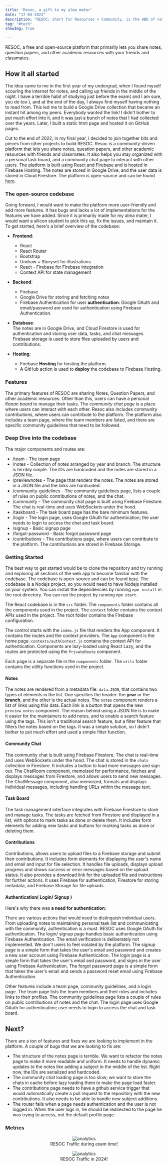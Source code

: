 ```yaml
---
title: 'Resoc, a gift to my alma mater'
date: "17-03-2023"
description: "RESOC; short for Resources + Community, is the ABD of notes - the coolest academic notes-sharing platform around, built by a bunch of tech-savvy students at Silicon Institute, and it's totally free!"
tag: "#tech"
showImg: true

---
```

<style>
 .resoc {
 justify-content: center;
 align-items: center;
 display: flex;
 flex-direction: column;
 }
 </style>

RESOC, a free and open-source platform that primarily lets you share notes, question papers, and other academic resources with your friends and classmates.

## How it all started

The idea came to me in the first year of my undergrad, when I found myself scouring the internet for notes, and calling up friends in the middle of the night. I have a terrible habit of studying just before the exam( and I am sure, you do too ), and at the end of the day, I always find myself having nothing to read from. This led me to build a Google Drive collection that became an instant hit among my peers. Everybody wanted the link! I didn't bother to put much effort into it, and it was just a bunch of notes that I had collected over the years. Later, I built a static html page and hosted it on GitHub pages.

Cut to the end of 2022, in my final year, I decided to join together bits and pieces from other projects to build RESOC. Resoc is a community-driven platform that lets you share notes, question papers, and other academic resources with friends and classmates. It also helps you stay organized with a personal task board, and a community chat page to interact with other users. The platform is built using React and Firebase and is hosted in Firebase Hosting. The notes are stored in Google Drive, and the user data is stored in Cloud Firestore. The platform is open-source and can be found [here](https://github.com/anubhavp-dev/resoc).

### The open-source codebase

Going forward, I would want to make the platform more user-friendly and add more features. It has bugs and lacks a lot of implementations for the features we have added. Since it is primarily made for my alma mater, I would want a silicon student to pick this up, fix the issues, and maintain it. To get started, here's a brief overview of the codebase:

- **Frontend**:
	- React
	- React Router
	- Bootstrap
	- Undraw + Storyset for illustrations
	- React - Firebase for Firebase integration
	- Context API for state management
- **Backend**:
	- Firebase
	- Google Drive for storing and fetching notes
	- Firebase Authentication for user **authentication**: Google OAuth and email/password are used for authentication using Firebase Authentication.

- **Database**:  
	The notes are in Google Drive, and Cloud Firestore is used for authentication and storing user data, tasks, and chat messages. Firebase storage is used to store files uploaded by users and contributions. 

- **Hosting**:
	- Firebase **Hosting** for hosting the platform. 
	- A GitHub action is used to **deploy** the codebase to Firebase Hosting.


### Features

The primary features of RESOC are sharing Notes, Question Papers, and other academic resources. Other than this, users can have a personal *Kanan board* to manage their tasks. The *community chat page* is a place where users can interact with each other. Resoc also includes community contributions, where users can contribute to the platform. The platform also includes a team page, where the team members are listed, and there are specific community guidelines that need to be followed.

### Deep Dive into the codebase

The major components and routes are:

- /team  - The team page
- /notes  - Collection of notes arranged by year and branch. The structure is terribly simple. The IDs are hardcoded and the notes are stored in a JSON file.
- /previewnotes - The page that renders the notes. The notes are stored in a JSON file and the links are hardcoded.
- /community-guidelines - The community guidelines page, lists a couple of rules on public contributions of notes, and the chat.
- /community - The community chat page is built using Firebase Firestore. The chat is real-time and uses WebSockets under the hood.
- /taskboard - The task board page has the bare minimum features. 
- /login - The login page, uses Google OAuth for authentication; the user needs to login to access the chat and task board.
- /signup - Basic signup page
- /forgot-password - Basic forgot password page
- /contributions - The contributions page, where users can contribute to the platform. The contributions are stored in Firebase Storage.

### Getting Started

The best way to get started would be to clone the repository and try running and exploring all sections of the web app to become familiar with the codebase. The codebase is open-source and can be found [here](https://github.com/anubhavp-dev/resoc). The codebase is a Nodejs project, so you would need to have Nodejs installed on your system. You can install the dependencies by running `npm install` in the root directory. You can run the project by running `npm start`.

The React codebase is in the `src` folder. The `components` folder contains all the components used in the project. The `context` folder contains the context APIs used in the project. The root folder contains the Firebase configuration.

The control starts with the `index.js` file that renders the App component. It contains the routes and the context providers. The `App` component is the home page. `contexts/authContext.js` contains the context API for authentication. Components are lazy-loaded using React Lazy, and the routes are protected using the `PrivateRoute` component.

Each page is a separate file in the `components` folder. The `utils` folder contains the utility functions used in the project.

#### Notes

The notes are rendered from a metadata file: `data.JSON`, that contains two types of elements in the list. One specifies the header: the **year** or the **branch**, and the other is the actual notes. The `notes` component renders a list of links using this data. Each link is a button that opens the new `preview_notes` component. The reason behind using a JSON file is to make it easier for the maintainers to add notes, and to enable a search feature using the tags. This isn't a traditional search feature, but a filter feature that filters the notes based on the tags. It was a simple solution, so I didn't bother to put much effort and used a simple filter function.

#### Community Chat

The community chat is built using Firebase Firestore. The chat is real-time and uses WebSockets under the hood. The chat is stored in the `chats` collection in Firestore. It  includes a button to load more messages and sign out. The ChatRoom component, memoized for performance, fetches and displays messages from Firestore, and allows users to send new messages. The ChatMessage component, also memoized, formats and displays individual messages, including handling URLs within the message text. 

#### Task Board

The task management interface integrates with Firebase Firestore to store and manage tasks. The tasks are fetched from Firestore and displayed in a list, with options to mark tasks as done or delete them. It includes form elements for adding new tasks and buttons for marking tasks as done or deleting them.

#### Contributions

Contributions, allows users to upload files to a Firebase storage and submit their contributions. It includes form elements for displaying the user's name and email and input for file selection. It handles file uploads, displays upload progress and shows success or error messages based on the upload status. It also provides a download link for the uploaded file and instructions for further actions. It uses Firebase for authentication, Firestore for storing metadata, and Firebase Storage for file uploads.

#### Authentication( Login/ Signup )

Here's why there was **a need for authentication**:  

There are various actions that would need to distinguish individual users. From uploading notes to maintaining personal task list and communicating with the community, authentication is a must. RESOC uses Google OAuth for authentication. The login/ signup page handles basic authentication using Firebase Authentication. The email verification is deliberately not implemented. We don't users to feel violated by the platform. The signup page is a simple form that takes the user's email and password and creates a new user account using Firebase Authentication. The login page is a simple form that takes the user's email and password, and signs in the user using Firebase Authentication. The forgot password page is a simple form that takes the user's email and sends a password reset email using Firebase Authentication.

Other features include a team page, community guidelines, and a login page. The team page lists the team members and their roles and includes links to their profiles. The community guidelines page lists a couple of rules on public contributions of notes and the chat. The login page uses Google OAuth for authentication; user needs to login to access the chat and task board.

## Next?

There are a ton of features and fixes we are looking to implement in the platform. A couple of bugs that we are looking to fix are:

- The structure of the notes page is terrible. We want to refactor the notes page to make it more readable and uniform. It needs to handle dynamic updates to the notes like adding a subject in the middle of the list. Right now, the IDs are serialized and hardcoded.
- The community chat loading page is too slow; we want to store the chats in cache before lazy loading them to make the page load faster.
- The contributions page needs to have a github service trigger that would automatically create a pull request to the repository with the new contributions. It also needs to be able to handle new subject additions.
- The router fails when a page needs authentication and the user is not logged in. When the user logs in, he should be redirected to the page he was trying to access, not the default profile page.

### Metrics

<figure class="resoc">
<img alt="analytics" src ="https://anubhavp.dev/assets/img/resoc/resoc-traffic.jpeg" class="h-100 w-100" />
<figcaption>
RESOC Traffic during exam time!
</figcaption>


<figure class="resoc">
<img alt="analytics" src ="../assets/img/resoc/24traffic.png" class="h-100 w-100" />
<figcaption>
RESOC Traffic in 2024!
</figcaption>




</figure>